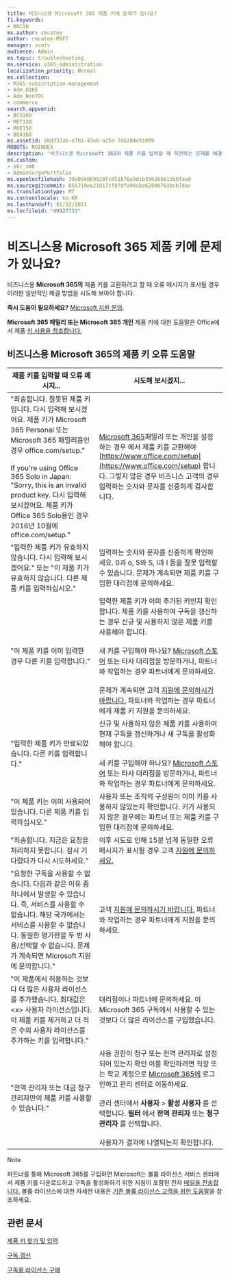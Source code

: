 ```yaml
---
title: 비즈니스용 Microsoft 365 제품 키에 문제가 있나요?
f1.keywords:
- NOCSH
ms.author: cmcatee
author: cmcatee-MSFT
manager: scotv
audience: Admin
ms.topic: troubleshooting
ms.service: o365-administration
localization_priority: Normal
ms.collection:
- M365-subscription-management
- Adm_O365
- Adm_NonTOC
- commerce
search.appverid:
- BCS160
- MET150
- MOE150
- BEA160
ms.assetid: 88d337ab-e7b1-43eb-a25e-7d6204e91099
ROBOTS: NOINDEX
description: '비즈니스용 Microsoft 365의 제품 키를 입력할 때 직면하는 문제를 해결하는 방법을 알아보는 방법을 배워야 합니다. '
ms.custom:
- okr_smb
- AdminSurgePortfolio
ms.openlocfilehash: 39a094069920fc851b76a9d1b39638b81360faa0
ms.sourcegitcommit: 855719ee21017cf87dfa98cbe62806763bcb78ac
ms.translationtype: MT
ms.contentlocale: ko-KR
ms.lasthandoff: 01/22/2021
ms.locfileid: "49927733"
---
```

# <a name="problems-with-your-microsoft-365-for-business-product-key"></a>비즈니스용 Microsoft 365 제품 키에 문제가 있나요?

비즈니스용 **Microsoft 365의** 제품 키를 교환하려고 할 때 오류 메시지가 표시될 경우 이러한 일반적인 해결 방법을 시도해 보아야 합니다. 
  
 **즉시 도움이 필요하세요?** [Microsoft 지원 문의](../admin/contact-support-for-business-products.md). 
  
 **Microsoft 365 패밀리 또는 Microsoft 365 개인** 제품 키에 대한 도움말은 Office에서 제품 [키 사용을 참조합니다.](https://support.microsoft.com/office/12a5763a-d45c-4685-8c95-a44500213759.aspx)
  
## <a name="product-key-error-help-with-microsoft-365-for-business"></a>비즈니스용 Microsoft 365의 제품 키 오류 도움말

| 제품 키를 입력할 때 오류 메시지... | 시도해 보시겠지... |
|--------------------------------------------------------------------------------------------------------------------------------------------------------------------------------------------------------------------------------------------------------------------------------------------------------------------------------------------------------|----------------------------------------------------------------------------------------------------------------------------------------------------------------------------------------------------------------------------------------------------------------------------------------------------------------------------------------------------------------------------------------------------------------------------------------------------------------------------|
| "죄송합니다. 잘못된 제품 키입니다. 다시 입력해 보시겠어요. 제품 키가 Microsoft 365 Personal 또는 Microsoft 365 패밀리용인 경우 office.com/setup." <br/><br/>If you're using Office 365 Solo in Japan: "Sorry, this is an invalid product key. 다시 입력해 보시겠어요. 제품 키가 Office 365 Solo용인 경우 2016년 10월에 office.com/setup." | [Microsoft 365](https://support.microsoft.com/office/28cbc8cf-1332-4f04-9123-9b660abb629e.aspx)패밀리 또는 개인을 설정하는 경우 에서 제품 키를 교환해야 [https://www.office.com/setup](https://www.office.com/setup) 합니다. 그렇지 않은 경우 비즈니스 고객의 경우 입력하는 숫자와 문자를 신중하게 검사합니다. |
| "입력한 제품 키가 유효하지 않습니다. 다시 입력해 보시겠어요." 또는 "이 제품 키가 유효하지 않습니다. 다른 제품 키를 입력하십시오." | 입력하는 숫자와 문자를 신중하게 확인하세요. 0과 o, 5와 S, l과 I 등을 잘못 입력할 수 있습니다. 문제가 계속되면 제품 키를 구입한 대리점에 문의하세요. |
| "이 제품 키를 이미 입력한 경우 다른 키를 입력합니다." | 입력한 제품 키가 이미 추가된 키인지 확인합니다. 제품 키를 사용하여 구독을 갱신하는 경우 신규 및 사용하지 않은 제품 키를 사용해야 합니다.  <br/><br/>새 키를 구입해야 하나요? [Microsoft 스토어](https://go.microsoft.com/fwlink/p/?LinkId=529160) 또는 타사 대리점을 방문하거나, 파트너와 작업하는 경우 파트너에게 문의하세요.  <br/><br/>문제가 계속되면 고객 [지원에 문의하시기 바랍니다.](../admin/contact-support-for-business-products.md) 파트너와 작업하는 경우 파트너에게 제품 키 지원을 문의하세요. |
| "입력한 제품 키가 만료되었습니다. 다른 키를 입력합니다." | 신규 및 사용하지 않은 제품 키를 사용하여 현재 구독을 갱신하거나 새 구독을 활성화해야 합니다.<br/><br/>새 키를 구입해야 하나요? [Microsoft 스토어](https://go.microsoft.com/fwlink/p/?LinkId=529160) 또는 타사 대리점을 방문하거나, 파트너와 작업하는 경우 파트너에게 문의하세요.   |
| "이 제품 키는 이미 사용되어 있습니다. 다른 제품 키를 입력하십시오." | 사용자 또는 조직의 구성원이 이미 키를 사용하지 않았는지 확인합니다. 키가 사용되지 않은 경우에는 파트너 또는 제품 키를 구입한 대리점에 문의하세요. |
| "죄송합니다. 지금은 요청을 처리하지 못합니다. 잠시 기다렸다가 다시 시도하세요." | 이후 시도로 인해 15분 넘게 동일한 오류 메시지가 표시될 경우 고객 [지원에 문의하세요.](../admin/contact-support-for-business-products.md) |
| "요청한 구독을 사용할 수 없습니다. 다음과 같은 이유 중 하나에서 발생할 수 있습니다. 즉, 서비스를 사용할 수 없습니다. 해당 국가에서는 서비스를 사용할 수 없습니다. 동일한 평가판을 두 번 사용/선택할 수 없습니다. 문제가 계속되면 Microsoft 지원에 문의합니다." | 고객 [지원에 문의하시기 바랍니다.](../admin/contact-support-for-business-products.md) 파트너와 작업하는 경우 파트너에게 지원을 문의하세요. |
| "이 제품에서 허용하는 것보다 더 많은 사용자 라이선스를 추가했습니다. 최대값은 \<x\> 사용자 라이선스입니다. 이 제품 키를 제거하고 더 적은 수의 사용자 라이선스를 추가하는 키를 입력합니다." | 대리점이나 파트너에 문의하세요. 이 Microsoft 365 구독에서 사용할 수 있는 것보다 더 많은 라이선스를 구입했습니다. |
| "전역 관리자 또는 대금 청구 관리자만이 제품 키를 사용할 수 있습니다." | 사용 권한이 청구 또는 전역 관리자로 설정되어 있는지 확인 이를 확인하려면 직장 또는 학교 계정으로  [Microsoft 365에](https://support.microsoft.com/office/e9eb7d51-5430-4929-91ab-6157c5a050b4) 로그인하고 관리 센터로 이동하세요. <br/><br/>관리 센터에서 **사용자** \> **활성 사용자** 를 선택합니다. **필터** 에서 **전역 관리자** 또는 **청구 관리자** 를 선택합니다.  <br/><br/>사용자가 결과에 나열되는지 확인합니다. |
   
> [!NOTE]
> 파트너를 통해 Microsoft 365를 구입하면 Microsoft는 볼륨 라이선스 서비스 센터에서 제품 키를 다운로드하고 구독을 활성화하기 위한 지침이 포함된 전자 [메일을 전송합니다.](https://go.microsoft.com/fwlink/p/?LinkID=282016) 볼륨 라이선스에 대한 자세한 내용은 [기존 볼륨 라이선스 고객을 위한 도움말](https://go.microsoft.com/fwlink/p/?LinkId=534992)을 참조하세요. 
  
## <a name="related-articles"></a>관련 문서

[제품 키 찾기 및 입력](enter-your-product-key.md)
  
[구독 갱신](subscriptions/renew-your-subscription.md)
  
[구독용 라이선스 구매](licenses/buy-licenses.md)
